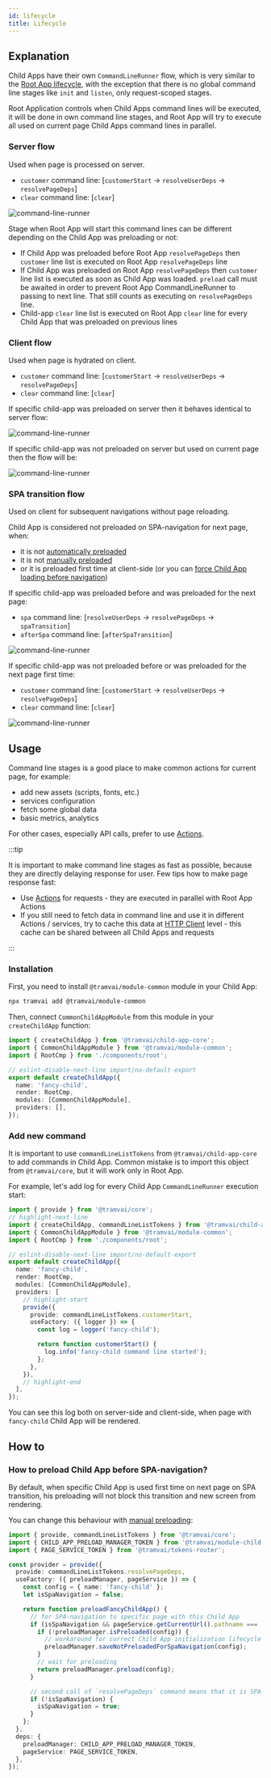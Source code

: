 ```yaml
---
id: lifecycle
title: Lifecycle
---
```


## Explanation

Child Apps have their own `CommandLineRunner` flow, which is very similar to the [Root App lifecycle](03-features/06-app-lifecycle.md), with the exception that there is no global command line stages like `init` and `listen`, only request-scoped stages.

Root Application controls when Child Apps command lines will be executed, it will be done in own command line stages, and Root App will try to execute all used on current page Child Apps command lines in parallel.

### Server flow

Used when page is processed on server.

- `customer` command line: [`customerStart` -> `resolveUserDeps` -> `resolvePageDeps`]
- `clear` command line: [`clear`]

![command-line-runner](/img/child-app/command-line-runner-server.drawio.svg)

Stage when Root App will start this command lines can be different depending on the Child App was preloading or not:

- If Child App was preloaded before Root App `resolvePageDeps` then `customer` line list is executed on Root App `resolvePageDeps` line
- If Child App was preloaded on Root App `resolvePageDeps` then `customer` line list is executed as soon as Child App was loaded. `preload` call must be awaited in order to prevent Root App CommandLineRunner to passing to next line. That still counts as executing on `resolvePageDeps` line.
- Child-app `clear` line list is executed on Root App `clear` line for every Child App that was preloaded on previous lines

### Client flow

Used when page is hydrated on client.

- `customer` command line: [`customerStart` -> `resolveUserDeps` -> `resolvePageDeps`]
- `clear` command line: [`clear`]

If specific child-app was preloaded on server then it behaves identical to server flow:

![command-line-runner](/img/child-app/command-line-runner-client-loaded.drawio.svg)

If specific child-app was not preloaded on server but used on current page then the flow will be:

![command-line-runner](/img/child-app/command-line-runner-client-not-loaded.drawio.svg)

### SPA transition flow

Used on client for subsequent navigations without page reloading.

Child App is considered not preloaded on SPA-navigation for next page, when:

- it is not [automatically preloaded](03-features/015-child-app/010-connect.md#preload-automatically-for-page-or-layout)
- it is not [manually preloaded](03-features/015-child-app/010-connect.md#preload-manually)
- or it is preloaded first time at client-side (or you can [force Child App loading before navigation](#how-to-preload-child-app-before-spa-navigation))

If specific child-app was preloaded before and was preloaded for the next page:

- `spa` command line: [`resolveUserDeps` -> `resolvePageDeps` -> `spaTransition`]
- `afterSpa` command line: [`afterSpaTransition`]

![command-line-runner](/img/child-app/command-line-runner-spa-loaded.drawio.svg)

If specific child-app was not preloaded before or was preloaded for the next page first time:

- `customer` command line: [`customerStart` -> `resolveUserDeps` -> `resolvePageDeps`]
- `clear` command line: [`clear`]

![command-line-runner](/img/child-app/command-line-runner-spa-not-loaded.drawio.svg)

## Usage

Command line stages is a good place to make common actions for current page, for example:

- add new assets (scripts, fonts, etc.)
- services configuration
- fetch some global data
- basic metrics, analytics

For other cases, especially API calls, prefer to use [Actions](03-features/015-child-app/07-data-fetching.md#actions).

:::tip

It is important to make command line stages as fast as possible, because they are directly delaying response for user. Few tips how to make page response fast:

- Use [Actions](03-features/015-child-app/07-data-fetching.md#actions) for requests - they are executed in parallel with Root App Actions
- If you still need to fetch data in command line and use it in different Actions / services, try to cache this data at [HTTP Client](03-features/015-child-app/07-data-fetching.md#http-client) level - this cache can be shared between all Child Apps and requests

:::

### Installation

First, you need to install `@tramvai/module-common` module in your Child App:

```bash
npx tramvai add @tramvai/module-common
```

Then, connect `CommonChildAppModule` from this module in your `createChildApp` function:

```ts
import { createChildApp } from '@tramvai/child-app-core';
import { CommonChildAppModule } from '@tramvai/module-common';
import { RootCmp } from './components/root';

// eslint-disable-next-line import/no-default-export
export default createChildApp({
  name: 'fancy-child',
  render: RootCmp,
  modules: [CommonChildAppModule],
  providers: [],
});
```

### Add new command

It is important to use `commandLineListTokens` from `@tramvai/child-app-core` to add commands in Child App. Common mistake is to import this object from `@tramvai/core`, but it will work only in Root App.

For example, let's add log for every Child App `CommandLineRunner` execution start:

```ts
import { provide } from '@tramvai/core';
// highlight-next-line
import { createChildApp, commandLineListTokens } from '@tramvai/child-app-core';
import { CommonChildAppModule } from '@tramvai/module-common';
import { RootCmp } from './components/root';

// eslint-disable-next-line import/no-default-export
export default createChildApp({
  name: 'fancy-child',
  render: RootCmp,
  modules: [CommonChildAppModule],
  providers: [
    // highlight-start
    provide({
      provide: commandLineListTokens.customerStart,
      useFactory: ({ logger }) => {
        const log = logger('fancy-child');

        return function customerStart() {
          log.info('fancy-child command line started');
        };
      },
    }),
    // highlight-end
  ],
});
```

You can see this log both on server-side and client-side, when page with `fancy-child` Child App will be rendered.

## How to

### How to preload Child App before SPA-navigation?

By default, when specific Child App is used first time on next page on SPA transition, his preloading will not block this transition and new screen from rendering.

You can change this behaviour with [manual preloading](03-features/015-child-app/010-connect.md#preload-manually):

```ts
import { provide, commandLineListTokens } from '@tramvai/core';
import { CHILD_APP_PRELOAD_MANAGER_TOKEN } from '@tramvai/module-child-app';
import { PAGE_SERVICE_TOKEN } from '@tramvai/tokens-router';

const provider = provide({
  provide: commandLineListTokens.resolvePageDeps,
  useFactory: ({ preloadManager, pageService }) => {
    const config = { name: 'fancy-child' };
    let isSpaNavigation = false;

    return function preloadFancyChildApp() {
      // for SPA-navigation to specific page with this Child App
      if (isSpaNavigation && pageService.getCurrentUrl().pathname === '/fancy-child/') {
        if (!preloadManager.isPreloaded(config)) {
          // workaround for correct Child App initialization lifecycle
          preloadManager.saveNotPreloadedForSpaNavigation(config);
        }
        // wait for preloading
        return preloadManager.preload(config);
      }

      // second call of `resolvePageDeps` command means that it is SPA-navigation
      if (!isSpaNavigation) {
        isSpaNavigation = true;
      }
    };
  },
  deps: {
    preloadManager: CHILD_APP_PRELOAD_MANAGER_TOKEN,
    pageService: PAGE_SERVICE_TOKEN,
  },
});
```

